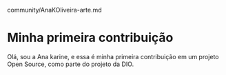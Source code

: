 community/AnaKOliveira-arte.md
# Minha primeira contribuição 
Olá, sou a Ana karine, e essa é minha primeira contribuição em um projeto Open Source, como parte do projeto da DIO.
